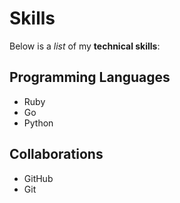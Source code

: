 # Skills

Below is a _list_ of my **technical skills**:

## Programming Languages
- Ruby
- Go
- Python

## Collaborations
- GitHub
- Git

